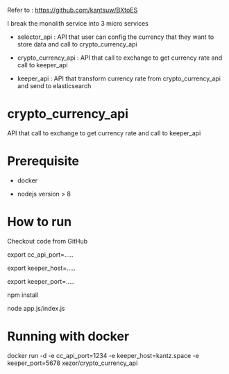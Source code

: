Refer to : https://github.com/kantsuw/BXtoES

I break the monolith service into 3 micro services
  - selector_api : API that user can config the currency that they want to store data  and call to crypto_currency_api 
  
  - crypto_currency_api : API that call to exchange to get currency rate and call to keeper_api
  
  - keeper_api : API that transform currency rate from crypto_currency_api and send to elasticsearch

# crypto_currency_api

  API that call to exchange to get currency rate and call to keeper_api

# Prerequisite

- docker

- nodejs version > 8

# How to run 
  
  Checkout code from GitHub
  
  export cc_api_port=.....
  
  export keeper_host=.....
  
  export keeper_port=.....

  npm install
  
  node app.js/index.js

# Running with docker 

docker run -d -e cc_api_port=1234 -e keeper_host=kantz.space -e keeper_port=5678 xezor/crypto_currency_api

